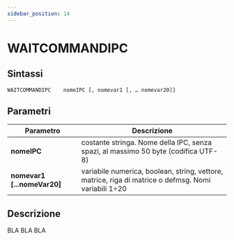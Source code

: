 ```yaml
---
sidebar_position: 14
---
```


# WAITCOMMANDIPC

## Sintassi

  ```
  WAITCOMMANDIPC	nomeIPC [, nomevar1 [, … nomevar20]]
  ```

## Parametri
|Parametro                    | Descrizione                                                                                           |                
|-----------------------------|-------------------------------------------------------------------------------------------------------|
| **nomeIPC**                 | costante stringa. Nome della IPC, senza spazi, al massimo 50 byte (codifica UTF-8)                    |         
| **nomevar1 [...nomeVar20]** | variabile numerica, boolean, string, vettore, matrice, riga di matrice o defmsg. Nomi variabili 1÷20  |  

## Descrizione
BLA BLA BLA
